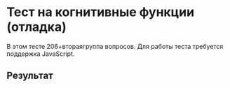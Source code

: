 # Тест на когнитивные функции (отладка)

В этом тесте 206+втораягруппа вопросов. Для работы теста требуется поддержка JavaScript.

<div id="test_contents">
</div>

## Результат

<div id="res">
</div>

<script src="jquery.js"></script>
<script src="test.js"></script>
<script src="mbti2.js"></script>
